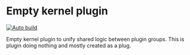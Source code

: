 # Empty kernel plugin
[![Auto build](https://github.com/DKorablin/Kernel.Empty/actions/workflows/release.yml/badge.svg)](https://github.com/DKorablin/Kernel.Empty/actions)

Empty kernel plugin to unify shared logic between plugin groups. This is plugin doing nothing and mostly created as a plug.